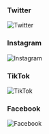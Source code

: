 ### Twitter

![Twitter](https://akikancho.github.io/スクリーンショット%202021-08-29%2023.25.58.png)

### Instagram

![Instagram](https://akikancho.github.io/スクリーンショット%202021-08-29%2022.48.40.png)

### TikTok

![TikTok](https://akikancho.github.io/スクリーンショット%202021-08-29%2022.49.28.png)

### Facebook

![Facebook](https://akikancho.github.io/スクリーンショット%202021-08-29%2023.26.16.png)
